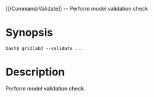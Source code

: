 [[/Command/Validate]] -- Perform model validation check

# Synopsis

~~~
bash$ gridlabd --validate ...                                          
~~~

# Description

Perform model validation check.

